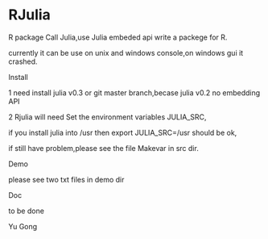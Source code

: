 RJulia
======

R package Call Julia,use Julia embeded api write a packege for R.

currently it can be use on unix and windows console,on windows gui it crashed.

Install

1 need install julia v0.3 or git master branch,becase julia v0.2 no embedding API

2 Rjulia will need Set the environment variables JULIA_SRC, 

  if you install julia into /usr then export JULIA_SRC=/usr should be ok,

  if still have problem,please see the file Makevar in src dir.

Demo

please see two txt files in demo dir 

Doc

to be done


Yu Gong
